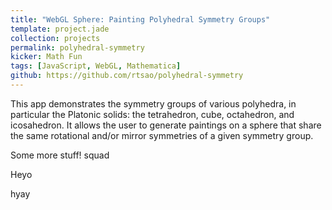 ```yaml
---
title: "WebGL Sphere: Painting Polyhedral Symmetry Groups"
template: project.jade
collection: projects
permalink: polyhedral-symmetry
kicker: Math Fun
tags: [JavaScript, WebGL, Mathematica]
github: https://github.com/rtsao/polyhedral-symmetry
---
```


This app demonstrates the symmetry groups of various polyhedra, in particular the Platonic solids: the tetrahedron, cube, octahedron, and icosahedron. It allows the user to generate paintings on a sphere that share the same rotational and/or mirror symmetries of a given symmetry group.

Some more stuff! squad

Heyo

hyay